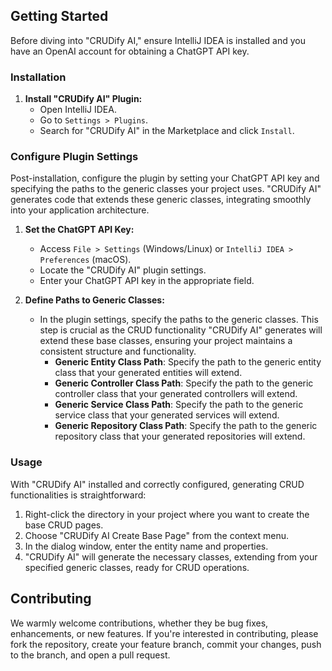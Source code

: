 ## Getting Started

Before diving into "CRUDify AI," ensure IntelliJ IDEA is installed and you have an OpenAI account for obtaining a ChatGPT API key.

### Installation

1. **Install "CRUDify AI" Plugin:**
   - Open IntelliJ IDEA.
   - Go to `Settings > Plugins`.
   - Search for "CRUDify AI" in the Marketplace and click `Install`.

### Configure Plugin Settings

Post-installation, configure the plugin by setting your ChatGPT API key and specifying the paths to the generic classes your project uses. "CRUDify AI" generates code that extends these generic classes, integrating smoothly into your application architecture.

1. **Set the ChatGPT API Key:**
   - Access `File > Settings` (Windows/Linux) or `IntelliJ IDEA > Preferences` (macOS).
   - Locate the "CRUDify AI" plugin settings.
   - Enter your ChatGPT API key in the appropriate field.

2. **Define Paths to Generic Classes:**
   - In the plugin settings, specify the paths to the generic classes. This step is crucial as the CRUD functionality "CRUDify AI" generates will extend these base classes, ensuring your project maintains a consistent structure and functionality.
     - **Generic Entity Class Path**: Specify the path to the generic entity class that your generated entities will extend.
     - **Generic Controller Class Path**: Specify the path to the generic controller class that your generated controllers will extend.
     - **Generic Service Class Path**: Specify the path to the generic service class that your generated services will extend.
     - **Generic Repository Class Path**: Specify the path to the generic repository class that your generated repositories will extend.

### Usage

With "CRUDify AI" installed and correctly configured, generating CRUD functionalities is straightforward:

1. Right-click the directory in your project where you want to create the base CRUD pages.
2. Choose "CRUDify AI Create Base Page" from the context menu.
3. In the dialog window, enter the entity name and properties.
4. "CRUDify AI" will generate the necessary classes, extending from your specified generic classes, ready for CRUD operations.

## Contributing

We warmly welcome contributions, whether they be bug fixes, enhancements, or new features. If you're interested in contributing, please fork the repository, create your feature branch, commit your changes, push to the branch, and open a pull request.
